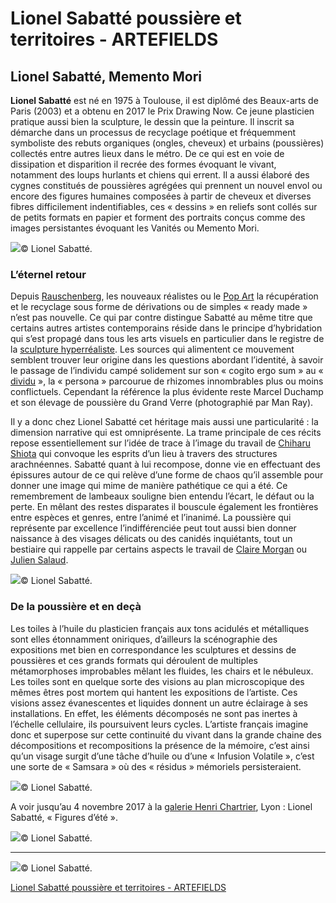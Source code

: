 # Lionel Sabatté poussière et territoires - ARTEFIELDS
## Lionel Sabatté, Memento Mori

**Lionel Sabatté** est né en 1975 à Toulouse, il est diplômé des Beaux-arts de Paris (2003) et a obtenu en 2017 le Prix Drawing Now. Ce jeune plasticien pratique aussi bien la sculpture, le dessin que la peinture. Il inscrit sa démarche dans un processus de recyclage poétique et fréquemment symboliste des rebuts organiques (ongles, cheveux) et urbains (poussières) collectés entre autres lieux dans le métro. De ce qui est en voie de dissipation et disparition il recrée des formes évoquant le vivant, notamment des loups hurlants et chiens qui errent. Il a aussi élaboré des cygnes constitués de poussières agrégées qui prennent un nouvel envol ou encore des figures humaines composées à partir de cheveux et diverses fibres difficilement indentifiables, ces « dessins » en reliefs sont collés sur de petits formats en papier et forment des portraits conçus comme des images persistantes évoquant les Vanités ou Memento Mori.

![](lionel-sabatte-la-poussiere-et-les-territoires/lionel-sabatte-art-contemporain-exposition-Drawing-Now-sculpture-artiste-peintre-dessinn-installation.017-5.jpg)© Lionel Sabatté.

### L’éternel retour

Depuis [Rauschenberg](https://www.artefields.net/robert-rauschenberg-vaporous-fantasies/), les nouveaux réalistes ou le [Pop Art](https://www.artefields.net/art-et-ironie/) la récupération et le recyclage sous forme de dérivations ou de simples « ready made » n’est pas nouvelle. Ce qui par contre distingue Sabatté au même titre que certains autres artistes contemporains réside dans le principe d’hybridation qui s’est propagé dans tous les arts visuels en particulier dans le registre de la [sculpture hyperréaliste](https://www.artefields.net/art-et-monstre-sculpture/). Les sources qui alimentent ce mouvement semblent trouver leur origine dans les questions abordant l’identité, à savoir le passage de l’individu campé solidement sur son « cogito ergo sum » au « [dividu](https://www.artefields.net/antony-gormley-second-body-les-corps-abstraits/) », la « persona » parcourue de rhizomes innombrables plus ou moins conflictuels. Cependant la référence la plus évidente reste Marcel Duchamp et son élevage de poussière du Grand Verre (photographié par Man Ray).

Il y a donc chez Lionel Sabatté cet héritage mais aussi une particularité : la dimension narrative qui est omniprésente. La trame principale de ces récits repose essentiellement sur l’idée de trace à l’image du travail de [Chiharu Shiota](https://www.artefields.net/chiharu-shiota-simplicite-et-evidence/) qui convoque les esprits d’un lieu à travers des structures arachnéennes. Sabatté quant à lui recompose, donne vie en effectuant des épissures autour de ce qui relève d’une forme de chaos qu’il assemble pour donner une image qui mime de manière pathétique ce qui a été. Ce remembrement de lambeaux souligne bien entendu l’écart, le défaut ou la perte. En mêlant des restes disparates il bouscule également les frontières entre espèces et genres, entre l’animé et l’inanimé. La poussière qui représente par excellence l’indifférenciée peut tout aussi bien donner naissance à des visages délicats ou des canidés inquiétants, tout un bestiaire qui rappelle par certains aspects le travail de [Claire Morgan](https://www.artefields.net/claire-morgan/) ou [Julien Salaud](https://www.artefields.net/julien-salaud/).

![](lionel-sabatte-la-poussiere-et-les-territoires/lionel-sabatte-art-contemporain-exposition-Drawing-Now-sculpture-artiste-peintre-dessinn-installation.017-11.jpg)© Lionel Sabatté.

### De la poussière et en deçà

Les toiles à l’huile du plasticien français aux tons acidulés et métalliques sont elles étonnamment oniriques, d’ailleurs la scénographie des expositions met bien en correspondance les sculptures et dessins de poussières et ces grands formats qui déroulent de multiples métamorphoses improbables mêlant les fluides, les chairs et le nébuleux. Les toiles sont en quelque sorte des visions au plan microscopique des mêmes êtres post mortem qui hantent les expositions de l’artiste. Ces visions assez évanescentes et liquides donnent un autre éclairage à ses installations. En effet, les éléments décomposés ne sont pas inertes à l’échelle cellulaire, ils poursuivent leurs cycles. L’artiste français imagine donc et superpose sur cette continuité du vivant dans la grande chaine des décompositions et recompositions la présence de la mémoire, c’est ainsi qu’un visage surgit d’une tâche d’huile ou d’une « Infusion Volatile », c’est une sorte de « Samsara » où des « résidus » mémoriels persisteraient.

![](lionel-sabatte-la-poussiere-et-les-territoires/lionel-sabatte-art-contemporain-exposition-Drawing-Now-sculpture-artiste-peintre-dessinn-installation.017-4.jpg)© Lionel Sabatté.

A voir jusqu’au 4 novembre 2017 à la [galerie Henri Chartrier](http://www.henrichartier.com/?ref=artefields.net), Lyon : Lionel Sabatté, « Figures d’été ».

![](lionel-sabatte-la-poussiere-et-les-territoires/lionel-sabatte-art-contemporain-exposition-Drawing-Now-sculpture-artiste-peintre-dessinn-installation.017-16.jpg)© Lionel Sabatté.

---

![](lionel-sabatte-la-poussiere-et-les-territoires/lionel-sabatte-art-contemporain-exposition-Drawing-Now-sculpture-artiste-peintre-dessinn-installation.001.jpg)© Lionel Sabatté.

[Lionel Sabatté poussière et territoires - ARTEFIELDS](https://www.artefields.net/lionel-sabatte-la-poussiere-et-les-territoires/)